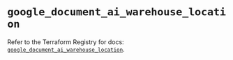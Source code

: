 # `google_document_ai_warehouse_location`

Refer to the Terraform Registry for docs: [`google_document_ai_warehouse_location`](https://registry.terraform.io/providers/hashicorp/google-beta/6.6.0/docs/resources/google_document_ai_warehouse_location).
